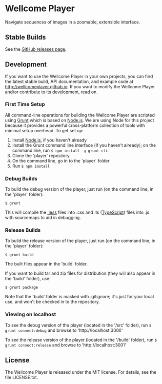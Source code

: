 # Wellcome Player

Navigate sequences of images in a zoomable, extensible interface.

## Stable Builds

See the [GitHub releases page](https://github.com/wellcomelibrary/player/releases).

## Development

If you want to use the Wellcome Player in your own projects, you can find the latest stable build, API documentation, and example code at http://wellcomeplayer.github.io. If you want to modify the Wellcome Player and/or contribute to its development, read on.

### First Time Setup

All command-line operations for building the Wellcome Player are scripted using [Grunt](http://gruntjs.com/) which is based on [Node.js](http://nodejs.org/). We are using Node for this project because it provides a powerful cross-platform collection of tools with minimal setup overhead. To get set up:

1. Install [Node.js](http://nodejs.org), if you haven't already
1. Install the Grunt command line interface (if you haven't already); on the command line, run `$ npm install -g grunt-cli`
1. Clone the 'player' repository
1. On the command line, go in to the 'player' folder
1. Run `$ npm install`

### Debug Builds

To build the debug version of the player, just run (on the command line, in the 'player' folder):

`$ grunt`

This will compile the [.less](http://lesscss.org) files into .css and .ts ([TypeScript](http://typescriptlang.org)) files into .js with sourcemaps to aid in debugging.

### Release Builds

To build the release version of the player, just run (on the command line, in the 'player' folder):

`$ grunt build`

The built files appear in the 'build' folder.

If you want to build tar and zip files for distribution (they will also appear in the 'build' folder), use:

`$ grunt package`

Note that the 'build' folder is masked with .gitignore; it's just for your local use, and won't be checked in to the repository.

### Viewing on localhost

To see the debug version of the player (located in the '/src' folder), run `$ grunt connect:debug` and browse to 'http://localhost:3000'

To see the release version of the player (located in the '/build' folder), run `$ grunt connect:release` and browse to 'http://localhost:3001'

## License

The Wellcome Player is released under the MIT license. For details, see the file LICENSE.txt.
